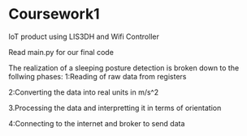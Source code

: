 # Coursework1
IoT product using LIS3DH and Wifi Controller

Read main.py for our final code

The realization of a sleeping posture detection is broken down to the follwing phases:
1:Reading of raw data from registers

2:Converting the data into real units in m/s^2

3.Processing the data and interpretting it in terms of orientation

4:Connecting to the internet and broker to send data 
